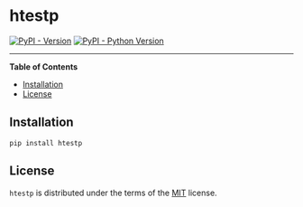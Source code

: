 # htestp

[![PyPI - Version](https://img.shields.io/pypi/v/htestp.svg)](https://pypi.org/project/htestp)
[![PyPI - Python Version](https://img.shields.io/pypi/pyversions/htestp.svg)](https://pypi.org/project/htestp)

-----

**Table of Contents**

- [Installation](#installation)
- [License](#license)

## Installation

```console
pip install htestp
```

## License

`htestp` is distributed under the terms of the [MIT](https://spdx.org/licenses/MIT.html) license.
